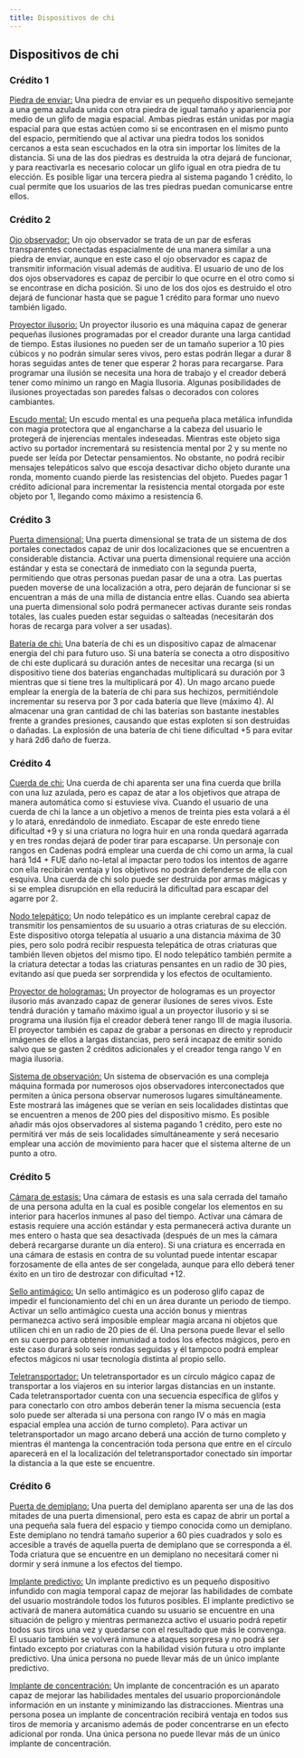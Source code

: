 ```yaml
---
title: Dispositivos de chi
---
```


## Dispositivos de chi

### Crédito 1

<u>Piedra de enviar:</u> Una piedra de enviar es un pequeño dispositivo semejante a una gema azulada unida con otra piedra de igual tamaño y apariencia por medio de un glifo de magia espacial. Ambas piedras están unidas por magia espacial para que estas actúen como si se encontrasen en el mismo punto del espacio, permitiendo que al activar una piedra todos los sonidos cercanos a esta sean escuchados en la otra sin importar los límites de la distancia. Si una de las dos piedras es destruida la otra dejará de funcionar, y para reactivarla es necesario colocar un glifo igual en otra piedra de tu elección. Es posible ligar una tercera piedra al sistema pagando 1 crédito, lo cual permite que los usuarios de las tres piedras puedan comunicarse entre ellos.

### Crédito 2

<u>Ojo observador:</u> Un ojo observador se trata de un par de esferas transparentes conectadas espacialmente de una manera similar a una piedra de enviar, aunque en este caso el ojo observador es capaz de transmitir información visual además de auditiva. El usuario de uno de los dos ojos observadores es capaz de percibir lo que ocurre en el otro como si se encontrase en dicha posición. Si uno de los dos ojos es destruido el otro dejará de funcionar hasta que se pague 1 crédito para formar uno nuevo también ligado. 

<u>Proyector ilusorio:</u> Un proyector ilusorio es una máquina capaz de generar pequeñas ilusiones programadas por el creador durante una larga cantidad de tiempo. Estas ilusiones no pueden ser de un tamaño superior a 10 pies cúbicos y no podrán simular seres vivos, pero estas podrán llegar a durar 8 horas seguidas antes de tener que esperar 2 horas para recargarse. Para programar una ilusión se necesita una hora de trabajo y el creador deberá tener como mínimo un rango en Magia Ilusoria. Algunas posibilidades de ilusiones proyectadas son paredes falsas o decorados con colores cambiantes.

<u>Escudo mental:</u> Un escudo mental es una pequeña placa metálica infundida con magia protectora que al engancharse a la cabeza del usuario le protegerá de injerencias mentales indeseadas. Mientras este objeto siga activo su portador incrementará su resistencia mental por 2 y su mente no puede ser leída por Detectar pensamientos. No obstante, no podrá recibir mensajes telepáticos salvo que escoja desactivar dicho objeto durante una ronda, momento cuando pierde las resistencias del objeto. Puedes pagar 1 crédito adicional para incrementar la resistencia mental otorgada por este objeto por 1, llegando como máximo a resistencia 6.

### Crédito 3

<u>Puerta dimensional:</u> Una puerta dimensional se trata de un sistema de dos portales conectados capaz de unir dos localizaciones que se encuentren a considerable distancia. Activar una puerta dimensional requiere una acción estándar y esta se conectará de inmediato con la segunda puerta, permitiendo que otras personas puedan pasar de una a otra. Las puertas pueden moverse de una localización a otra, pero dejarán de funcionar si se encuentran a más de una milla de distancia entre ellas. Cuando sea abierta una puerta dimensional solo podrá permanecer activas durante seis rondas totales, las cuales pueden estar seguidas o salteadas (necesitarán dos horas de recarga para volver a ser usadas).

<u>Batería de chi:</u> Una batería de chi es un dispositivo capaz de almacenar energía del chi para futuro uso. Si una batería se conecta a otro dispositivo de chi este duplicará su duración antes de necesitar una recarga (si un dispositivo tiene dos baterías enganchadas multiplicará su duración por 3 mientras que si tiene tres la multiplicará por 4). Un mago arcano puede emplear la energía de la batería de chi para sus hechizos, permitiéndole incrementar su reserva por 3 por cada batería que lleve (máximo 4). Al almacenar una gran cantidad de chi las baterías son bastante inestables frente a grandes presiones, causando que estas exploten si son destruidas o dañadas. La explosión de una batería de chi tiene dificultad +5 para evitar y hará 2d6 daño de fuerza.

### Crédito 4

<u>Cuerda de chi:</u> Una cuerda de chi aparenta ser una fina cuerda que brilla con una luz azulada, pero es capaz de atar a los objetivos que atrapa de manera automática como si estuviese viva. Cuando el usuario de una cuerda de chi la lance a un objetivo a menos de treinta pies esta volará a él y lo atará, enredándolo de inmediato. Escapar de este enredo tiene dificultad +9 y si una criatura no logra huir en una ronda quedará agarrada y en tres rondas dejará de poder tirar para escaparse. Un personaje con rangos en Cadenas podrá emplear una cuerda de chi como un arma, la cual hará 1d4 + FUE daño no-letal al impactar pero todos los intentos de agarre con ella recibirán ventaja y los objetivos no podrán defenderse de ella con esquiva. Una cuerda de chi solo puede ser destruida por armas mágicas y si se emplea disrupción en ella reducirá la dificultad para escapar del agarre por 2.

<u>Nodo telepático:</u> Un nodo telepático es un implante cerebral capaz de transmitir los pensamientos de su usuario a otras criaturas de su elección. Este dispositivo otorga telepatía al usuario a una distancia máxima de 30 pies, pero solo podrá recibir respuesta telepática de otras criaturas que también lleven objetos del mismo tipo. El nodo telepático también permite a la criatura detectar a todas las criaturas pensantes en un radio de 30 pies, evitando así que pueda ser sorprendida y los efectos de ocultamiento.

<u>Proyector de hologramas:</u> Un proyector de hologramas es un proyector ilusorio más avanzado capaz de generar ilusiones de seres vivos. Este tendrá duración y tamaño máximo igual a un proyector ilusorio y si se programa una ilusión fija el creador deberá tener rango III de magia ilusoria. El proyector también es capaz de grabar a personas en directo y reproducir imágenes de ellos a largas distancias, pero será incapaz de emitir sonido salvo que se gasten 2 créditos adicionales y el creador tenga rango V en magia ilusoria. 

<u>Sistema de observación:</u> Un sistema de observación es una compleja máquina formada por numerosos ojos observadores interconectados que permiten a única persona observar numerosos lugares simultáneamente. Este mostrará las imágenes que se verían en seis localidades distintas que se encuentren a menos de 200 pies del dispositivo mismo. Es posible añadir más ojos observadores al sistema pagando 1 crédito, pero este no permitirá ver más de seis localidades simultáneamente y será necesario emplear una acción de movimiento para hacer que el sistema alterne de un punto a otro. 

### Crédito 5

<u>Cámara de estasis:</u> Una cámara de estasis es una sala cerrada del tamaño de una persona adulta en la cual es posible congelar los elementos en su interior para hacerlos inmunes al paso del tiempo. Activar una cámara de estasis requiere una acción estándar y esta permanecerá activa durante un mes entero o hasta que sea desactivada (después de un mes la cámara deberá recargarse durante un día entero). Si una criatura es encerrada en una cámara de estasis en contra de su voluntad puede intentar escapar forzosamente de ella antes de ser congelada, aunque para ello deberá tener éxito en un tiro de destrozar con dificultad +12.

<u>Sello antimágico:</u> Un sello antimágico es un poderoso glifo capaz de impedir el funcionamiento del chi en un área durante un periodo de tiempo. Activar un sello antimágico cuesta una acción bonus y mientras permanezca activo será imposible emplear magia arcana ni objetos que utilicen chi en un radio de 20 pies de él. Una persona puede llevar el sello en su cuerpo para obtener inmunidad a todos los efectos mágicos, pero en este caso durará solo seis rondas seguidas y él tampoco podrá emplear efectos mágicos ni usar tecnología distinta al propio sello.

<u>Teletransportador:</u> Un teletransportador es un círculo mágico capaz de transportar a los viajeros en su interior largas distancias en un instante. Cada teletransportador cuenta con una secuencia específica de glifos y para conectarlo con otro ambos deberán tener la misma secuencia (esta solo puede ser alterada si una persona con rango IV o más en magia espacial emplea una acción de turno completo). Para activar un teletransportador un mago arcano deberá una acción de turno completo y mientras él mantenga la concentración toda persona que entre en el círculo aparecerá en el la localización del teletransportador conectado sin importar la distancia a la que este se encuentre. 

### Crédito 6

<u>Puerta de demiplano:</u> Una puerta del demiplano aparenta ser una de las dos mitades de una puerta dimensional, pero esta es capaz de abrir un portal a una pequeña sala fuera del espacio y tiempo conocida como un demiplano. Este demiplano no tendrá tamaño superior a 60 pies cuadrados y solo es accesible a través de aquella puerta de demiplano que se corresponda a él. Toda criatura que se encuentre en un demiplano no necesitará comer ni dormir y será inmune a los efectos del tiempo. 

<u>Implante predictivo:</u> Un implante predictivo es un pequeño dispositivo infundido con magia temporal capaz de mejorar las habilidades de combate del usuario mostrándole todos los futuros posibles. El implante predictivo se activará de manera automática cuando su usuario se encuentre en una situación de peligro y mientras permanezca activo el usuario podrá repetir todos sus tiros una vez y quedarse con el resultado que más le convenga. El usuario también se volverá inmune a ataques sorpresa y no podrá ser fintado excepto por criaturas con la habilidad visión futura u otro implante predictivo. Una única persona no puede llevar más de un único implante predictivo.

<u>Implante de concentración:</u> Un implante de concentración es un aparato capaz de mejorar las habilidades mentales del usuario proporcionándole información en un instante y minimizando las distracciones. Mientras una persona posea un implante de concentración recibirá ventaja en todos sus tiros de memoria y arcanismo además de poder concentrarse en un efecto adicional por ronda. Una única persona no puede llevar más de un único implante de concentración.

